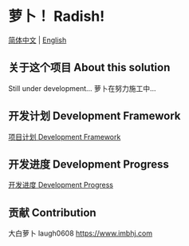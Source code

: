 ﻿# 萝卜！ Radish!

[简体中文](./docs/README_CN.md) | [English](./docs/README_EN.md)

## 关于这个项目 About this solution

Still under development...
萝卜在努力施工中...

## 开发计划 Development Framework

[项目计划 Development Framework](./docs/DevelopmentFramework.md)

## 开发进度 Development Progress

[开发进度 Development Progress](./docs/DevelopmentProgress.md)

## 贡献 Contribution

大白萝卜 laugh0608 https://www.imbhj.com
